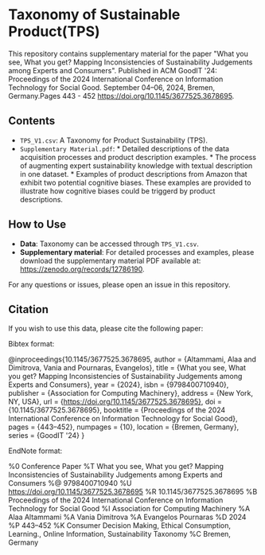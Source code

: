 # Taxonomy of Sustainable Product(TPS)

This repository contains supplementary material for the paper "What you see, What you get? Mapping Inconsistencies of Sustainability
Judgements among Experts and Consumers". Published in ACM GoodIT '24: Proceedings of the 2024 International Conference on Information Technology for Social Good. September 04–06, 2024, Bremen, Germany.Pages 443 - 452
https://doi.org/10.1145/3677525.3678695.

## Contents

- `TPS_V1.csv`: A Taxonomy for Product Sustainability (TPS).
- `Supplementary Material.pdf`:
       * Detailed descriptions of the data acquisition processes and product description examples.
       * The process of augmenting expert sustainability knowledge with textual description in one dataset.
       * Examples of product descriptions from Amazon that exhibit two potential cognitive biases. These examples are provided to illustrate how cognitive biases could be triggerd by product descriptions.

## How to Use

- **Data**: Taxonomy can be accessed through `TPS_V1.csv`.
- **Supplementary material**: For detailed processes and examples, please download the supplementary material PDF available at: https://zenodo.org/records/12786190.

For any questions or issues, please open an issue in this repository.

## Citation
If you wish to use this data, please cite the following paper:

Bibtex format:

@inproceedings{10.1145/3677525.3678695,
author = {Altammami, Alaa and Dimitrova, Vania and Pournaras, Evangelos},
title = {What you see, What you get? Mapping Inconsistencies of Sustainability Judgements among Experts and Consumers},
year = {2024},
isbn = {9798400710940},
publisher = {Association for Computing Machinery},
address = {New York, NY, USA},
url = {https://doi.org/10.1145/3677525.3678695},
doi = {10.1145/3677525.3678695},
booktitle = {Proceedings of the 2024 International Conference on Information Technology for Social Good},
pages = {443–452},
numpages = {10},
location = {Bremen, Germany},
series = {GoodIT '24}
}

EndNote format:

%0 Conference Paper
%T What you see, What you get? Mapping Inconsistencies of Sustainability Judgements among Experts and Consumers
%@ 9798400710940
%U https://doi.org/10.1145/3677525.3678695
%R 10.1145/3677525.3678695
%B Proceedings of the 2024 International Conference on Information Technology for Social Good
%I Association for Computing Machinery
%A Alaa Altammami
%A Vania Dimitrova
%A Evangelos Pournaras
%D 2024
%P 443–452
%K Consumer Decision Making, Ethical Consumption, Learning., Online Information, Sustainability Taxonomy
%C Bremen, Germany


